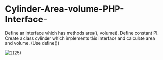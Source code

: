 # Cylinder-Area-volume-PHP-Interface-
Define an interface which has methods area(), volume(). Define constant PI. Create a class cylinder which implements this interface and calculate area and volume. (Use define())

![2(25)](https://user-images.githubusercontent.com/83410561/119335023-68e0f400-bca9-11eb-91d7-4e2fbf54773c.png)
